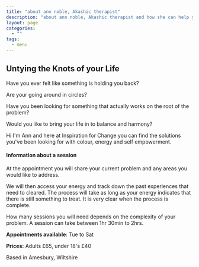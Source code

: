 ```yaml
---
title: "about ann noble, Akashic therapist"
description: "about ann noble, Akashic therapist and how she can help you to free yourself,"
layout: page
categories:
  - ""
tags:
  - menu
---
```


## Untying the Knots of your Life

Have you ever felt like something is holding you back?

Are your going around in circles?

Have you been looking for something that actually works on the root of the problem?

Would you like to bring your life in to balance and harmony?

Hi I&#39;m Ann and here at Inspiration for Change you can find the solutions you&#39;ve been looking for with colour, energy and self empowerment.

####  

#### Information about a session

At the appointment you will share your current problem and any areas you would like to address.

We will then access your energy and track down the past experiences that need to cleared. The process will take as long as your energy indicates that there is still something to treat. It is very clear when the process is complete.

How many sessions you will need depends on the complexity of your problem. A session can take between 1hr 30min to 2hrs.

**Appointments available**: Tue to Sat

**Prices:** Adults &pound;65, under 18&#39;s &pound;40

Based in Amesbury, Wiltshire